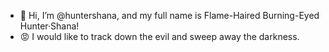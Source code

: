 - 👋 Hi, I’m @huntershana, and my full name is Flame-Haired Burning-Eyed Hunter·Shana!
- 😡 I would like to track down the evil and sweep away the darkness.
